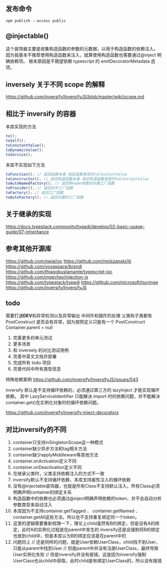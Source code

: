 ## 发布命令

```
npm publish --access public
```

## @injectable()

这个装饰器主要是收集构造函数的参数的元数据，以用于构造函数的依赖注入。
因为我基本不推荐使用构造函数来注入，就算使用构造函数也需要通过@inject 明确依赖项。
根本原因是不期望依赖 typescript 的 emitDecoratorMetadata 选项。

## inversely 关于不同 scope 的解释

https://github.com/inversify/InversifyJS/blob/master/wiki/scope.md

## 相比于 inversify 的容器

本库实现的方法

```ts
to();
toSelf();
toConstantValue();
toDynamicValue();
toService();
```

本库不实现如下方法

```ts
toFunction(); // 返回函数本身-指定函数类型的toConstantValue
toConstructor(); // 返回构造函数本身-指定构造函数类型的toConstantValue
toAutoNamedFactory(); // 返回带name参数的内置工厂函数
toProvider(); // 返回异步工厂函数
toFactory(); // 返回工厂函数
toAutoFactory(); // 返回内置的工厂函数
```

## 关于继承的实现

https://docs.typestack.community/typedi/develop/02-basic-usage-guide/07-inheritance

## 参考其他开源库

https://github.com/owja/ioc
https://github.com/molszanski/iti
https://github.com/vovaspace/brandi
https://github.com/thiagobustamante/typescript-ioc
https://github.com/mgechev/injection-js
https://github.com/typestack/typedi
https://github.com/microsoft/tsyringe
https://github.com/inversify/InversifyJS

## todo

需要打通**DEV**和异常检测以及异常输出
中间件和插件的处理
父类和子类都有 PostConstruct 是否会有异常，因为按照定义只能有一个 PostConstruct
Container.parent = null

1. 完善更多的单元测试
1. 更多场景
1. 和 inversely 的对比测试用例
1. 完善中英文文档并部署
1. 完成所有 todo 项目
1. 完善代码中所有类型信息

特殊依赖案例
https://github.com/inversify/InversifyJS/issues/543

inversify 默认是不支持循环依赖的，必须通过第三方的 lazyInject 才能实现循环依赖。
其中 LazyServiceIdentifier 只能解决 import 时的依赖问题，并不能解决 container.get()在实例化对象时的循环依赖问题。

https://github.com/inversify/inversify-inject-decorators


## 对比inversify的不同

1. container只支持inSingletonScope这一种模式
1. container缺少异步方法和tag相关方法
1. container缺少applyMiddleware等其他方法
1. container.onActivation定义不同
1. container.onDeactivation定义不同
1. 在继承父类时，父类支持依赖注入的方式不一致
1. inversify默认不支持循环依赖，本库支持属性注入的循环依赖
1. 没有@injectable装饰器，也就是所有Class不支持默认注入，所有Class必须明确声明container的绑定关系
1. 构造函数中的依赖也必须通过@inject明确声明依赖的token，并不会自动分析参数类型来自动注入
1. 本库因为不支持container.getTagged 、 container.getNamed 、 container.getAll这些方法，所以也不支持重复绑定同一个token。
1. 这里的逻辑需要重新梳理一下，理论上child虽然有B的绑定，但是没有A的绑定，此时A的实例化过程是在parent中发生的
  inversify还是会强制将B的绑定也放到child中，但是本库认为B的绑定应该是在parent中的
1. 问题同上
    // 还是同样的问题，就是User依赖UserClass，child找不到User，只能从parent中找到User
    // 但是parent中并没有注册UserClass，最终导致User实例化失败
    // 但是inversify并没有报错，这是因为inversify强制UserClass也从child中获取，此时child是有绑定UserClass的，所以没有报错
